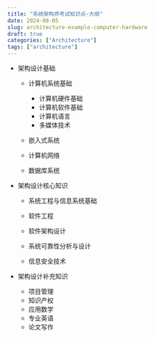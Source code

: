```yaml
---
title: "系统架构师考试知识点-大纲"
date: 2024-08-05
slug: architecture-example-computer-hardware
draft: true
categories: ["Architecture"]
tags: ["architecture"]
---
```


- 架构设计基础

  - 计算机系统基础
    - 计算机硬件基础
    - 计算机软件基础
    - 计算机语言
    - 多媒体技术

  - 嵌入式系统

  - 计算机网络
  - 数据库系统

- 架构设计核心知识

  - 系统工程与信息系统基础

  - 软件工程
  - 软件架构设计

  - 系统可靠性分析与设计
  - 信息安全技术

- 架构设计补充知识
  - 项目管理
  - 知识产权
  - 应用数学
  - 专业英语
  - 论文写作
